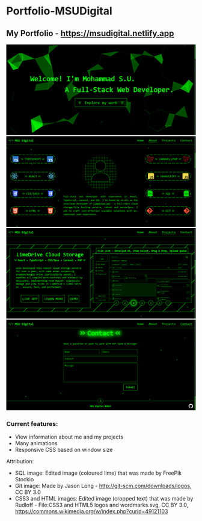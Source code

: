 # Portfolio-MSUDigital
## My Portfolio - https://msudigital.netlify.app

![MSU Digital Portfolio - Screenshot 1](screenshots/portfolio-screenshot-1.png)
![MSU Digital Portfolio - Screenshot 2](screenshots/portfolio-screenshot-2.png)
![MSU Digital Portfolio - Screenshot 3](screenshots/portfolio-screenshot-3.png)
![MSU Digital Portfolio - Screenshot 3](screenshots/portfolio-screenshot-4.png)

### Current features:
- View information about me and my projects
- Many animations
- Responsive CSS based on window size

Attribution:
- SQL image: Edited image (coloured lime) that was made by FreePik Stockio
- Git image: Made by Jason Long - http://git-scm.com/downloads/logos, CC BY 3.0
- CSS3 and HTML images: Edited image (cropped text) that was made by Rudloff - File:CSS3 and HTML5 logos and wordmarks.svg, CC BY 3.0, https://commons.wikimedia.org/w/index.php?curid=49121103

